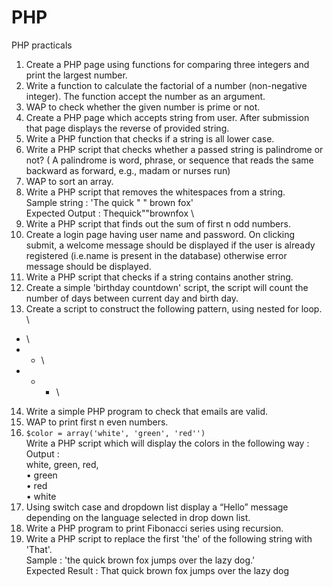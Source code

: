# PHP
PHP practicals
1. Create a PHP page using functions for comparing three integers and print the largest number.
2. Write a function to calculate the factorial of a number (non-negative integer). The function accept the number as an argument.
3. WAP to check whether the given number is prime or not.
4. Create a PHP page which accepts string from user. After submission that page displays the reverse of provided string.
5. Write a PHP function that checks if a string is all lower case.
6. Write a PHP script that checks whether a passed string is palindrome or not? ( A palindrome is word, phrase, or sequence that reads the same backward as forward, e.g., madam or nurses run)
7. WAP to sort an array.
8. Write a PHP script that removes the whitespaces from a string. \
Sample string : 'The quick " " brown fox' \
Expected Output : Thequick""brownfox \
9. Write a PHP script that finds out the sum of first n odd numbers.
10. Create a login page having user name and password. On clicking submit, a welcome message should be displayed if the user is already registered (i.e.name is present in the database) otherwise error message should be displayed.
11. Write a PHP script that checks if a string contains another string.
12. Create a simple 'birthday countdown' script, the script will count the number of days between current day and birth day.
13. Create a script to construct the following pattern, using nested for loop. \
* \
* * \
* * * \
14. Write a simple PHP program to check that emails are valid.
15. WAP to print first n even numbers.
16. ``` $color = array('white', 'green', 'red'') ``` \
Write a PHP script which will display the colors in the following way : \
Output : \
white, green, red, \
• green \
• red \
• white
17. Using switch case and dropdown list display a “Hello” message depending on the language selected in drop down list.
18. Write a PHP program to print Fibonacci series using recursion.
19. Write a PHP script to replace the first 'the' of the following string with 'That'. \
Sample : 'the quick brown fox jumps over the lazy dog.' \
Expected Result : That quick brown fox jumps over the lazy dog
